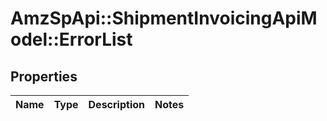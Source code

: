 # AmzSpApi::ShipmentInvoicingApiModel::ErrorList

## Properties
Name | Type | Description | Notes
------------ | ------------- | ------------- | -------------

